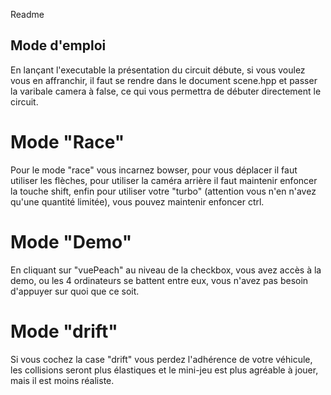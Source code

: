Readme
## Mode d'emploi
En lançant l'executable la présentation du circuit débute, si vous voulez vous en affranchir, il faut se rendre dans le document scene.hpp et passer la varibale camera à false, ce qui vous permettra de débuter directement le circuit. 
# Mode "Race"
Pour le mode "race" vous incarnez bowser, pour vous déplacer il faut utiliser les flèches, pour utiliser la caméra arrière il faut maintenir enfoncer la touche shift, enfin pour utiliser votre "turbo" (attention vous n'en n'avez qu'une quantité limitée), vous pouvez maintenir enfoncer ctrl. 
# Mode "Demo"
En cliquant sur "vuePeach" au niveau de la checkbox, vous avez accès à la demo, ou les 4 ordinateurs se battent entre eux, vous n'avez pas besoin d'appuyer sur quoi que ce soit. 
# Mode "drift"
Si vous cochez la case "drift" vous perdez l'adhérence de votre véhicule, les collisions seront plus élastiques et le mini-jeu est plus agréable à jouer, mais il est moins réaliste. 

